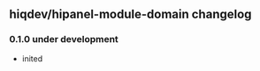 hiqdev/hipanel-module-domain changelog
--------------------------------------

### 0.1.0 under development

- inited

